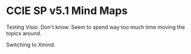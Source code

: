 # CCIE SP v5.1 Mind Maps

Testing Visio.  Don't know.  Seem to spend way too much time moving the topics around.

Switching to Xmind.
